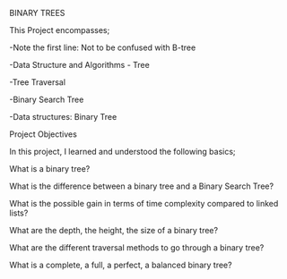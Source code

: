 BINARY TREES

This Project encompasses;

-Note the first line: Not to be confused with B-tree

-Data Structure and Algorithms - Tree

-Tree Traversal

-Binary Search Tree

-Data structures: Binary Tree

Project Objectives

In this project, I learned and understood the following basics;

What is a binary tree?

What is the difference between a binary tree and a Binary Search Tree?

What is the possible gain in terms of time complexity compared to linked lists?

What are the depth, the height, the size of a binary tree?

What are the different traversal methods to go through a binary tree?

What is a complete, a full, a perfect, a balanced binary tree?


